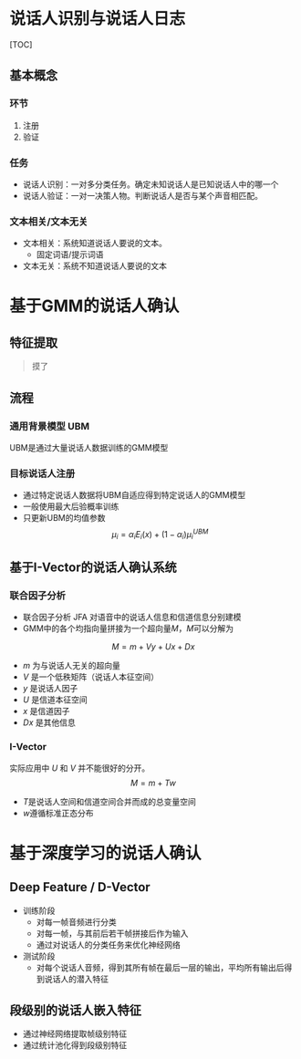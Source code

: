 # 说话人识别与说话人日志

[TOC]

## 基本概念

### 环节

1. 注册
2. 验证

### 任务

- 说话人识别：一对多分类任务。确定未知说话人是已知说话人中的哪一个
- 说话人验证：一对一决策人物。判断说话人是否与某个声音相匹配。

### 文本相关/文本无关

- 文本相关：系统知道说话人要说的文本。
  - 固定词语/提示词语
- 文本无关：系统不知道说话人要说的文本

# 基于GMM的说话人确认

## 特征提取

> 摸了

## 流程

### 通用背景模型 UBM

UBM是通过大量说话人数据训练的GMM模型

### 目标说话人注册

- 通过特定说话人数据将UBM自适应得到特定说话人的GMM模型
- 一般使用最大后验概率训练
- 只更新UBM的均值参数
$$ \mu_i = \alpha_i E_i(x) + (1-\alpha_i)\mu_i^{UBM} $$

## 基于I-Vector的说话人确认系统

### 联合因子分析

- 联合因子分析 JFA 对语音中的说话人信息和信道信息分别建模
- GMM中的各个均指向量拼接为一个超向量$M$，$M$可以分解为

$$ M = m +Vy + Ux + Dx $$
- $m$ 为与说话人无关的超向量
- $V$ 是一个低秩矩阵（说话人本征空间）
- $y$ 是说话人因子
- $U$ 是信道本征空间
- $x$ 是信道因子
- $Dx$ 是其他信息

### I-Vector

实际应用中 $U$ 和 $V$ 并不能很好的分开。
$$ M = m + Tw $$
- $T$是说话人空间和信道空间合并而成的总变量空间
- $w$遵循标准正态分布

# 基于深度学习的说话人确认

## Deep Feature / D-Vector

- 训练阶段
  - 对每一帧音频进行分类
  - 对每一帧，与其前后若干帧拼接后作为输入
  - 通过对说话人的分类任务来优化神经网络
- 测试阶段
  - 对每个说话人音频，得到其所有帧在最后一层的输出，平均所有输出后得到说话人的潜入特征

## 段级别的说话人嵌入特征

- 通过神经网络提取帧级别特征
- 通过统计池化得到段级别特征

